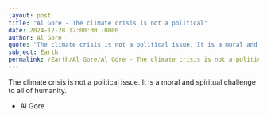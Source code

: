 ```yaml
---
layout: post
title: "Al Gore - The climate crisis is not a political"
date: 2024-12-28 12:00:00 -0000
author: Al Gore
quote: "The climate crisis is not a political issue. It is a moral and spiritual challenge to all of humanity."
subject: Earth
permalink: /Earth/Al Gore/Al Gore - The climate crisis is not a political
---
```


The climate crisis is not a political issue. It is a moral and spiritual challenge to all of humanity.

- Al Gore
